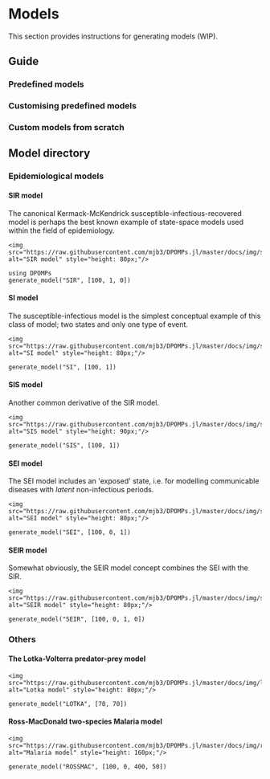 # Models

This section provides instructions for generating models (WIP).

## Guide

### Predefined models

### Customising predefined models

### Custom models from scratch

## Model directory

### Epidemiological models

#### SIR model
The canonical Kermack-McKendrick susceptible-infectious-recovered model is perhaps the best known example of state-space models used within the field of epidemiology.

```@raw html
<img src="https://raw.githubusercontent.com/mjb3/DPOMPs.jl/master/docs/img/sir.png" alt="SIR model" style="height: 80px;"/>
```

```@repl
using DPOMPs
generate_model("SIR", [100, 1, 0])
```

#### SI model
The susceptible-infectious model is the simplest conceptual example of this class of model; two states and only one type of event.

```@raw html
<img src="https://raw.githubusercontent.com/mjb3/DPOMPs.jl/master/docs/img/si.png" alt="SI model" style="height: 80px;"/>
```

```@repl
generate_model("SI", [100, 1])
```

#### SIS model
Another common derivative of the SIR model.

```@raw html
<img src="https://raw.githubusercontent.com/mjb3/DPOMPs.jl/master/docs/img/sis.png" alt="SIS model" style="height: 90px;"/>
```

```@repl
generate_model("SIS", [100, 1])
```

#### SEI model
The SEI model includes an 'exposed' state, i.e. for modelling communicable diseases with *latent* non-infectious periods.

```@raw html
<img src="https://raw.githubusercontent.com/mjb3/DPOMPs.jl/master/docs/img/sei.png" alt="SEI model" style="height: 80px;"/>
```
```@repl
generate_model("SEI", [100, 0, 1])
```

#### SEIR model
Somewhat obviously, the SEIR model concept combines the SEI with the SIR.

```@raw html
<img src="https://raw.githubusercontent.com/mjb3/DPOMPs.jl/master/docs/img/seir.png" alt="SEIR model" style="height: 80px;"/>
```

```@repl
generate_model("SEIR", [100, 0, 1, 0])
```

### Others

#### The Lotka-Volterra predator-prey model

```@raw html
<img src="https://raw.githubusercontent.com/mjb3/DPOMPs.jl/master/docs/img/lotka.png" alt="Lotka model" style="height: 80px;"/>
```

```@repl
generate_model("LOTKA", [70, 70])
```

#### Ross-MacDonald two-species Malaria model

```@raw html
<img src="https://raw.githubusercontent.com/mjb3/DPOMPs.jl/master/docs/img/rossmac.png" alt="Malaria model" style="height: 160px;"/>
```

```@repl
generate_model("ROSSMAC", [100, 0, 400, 50])
```
